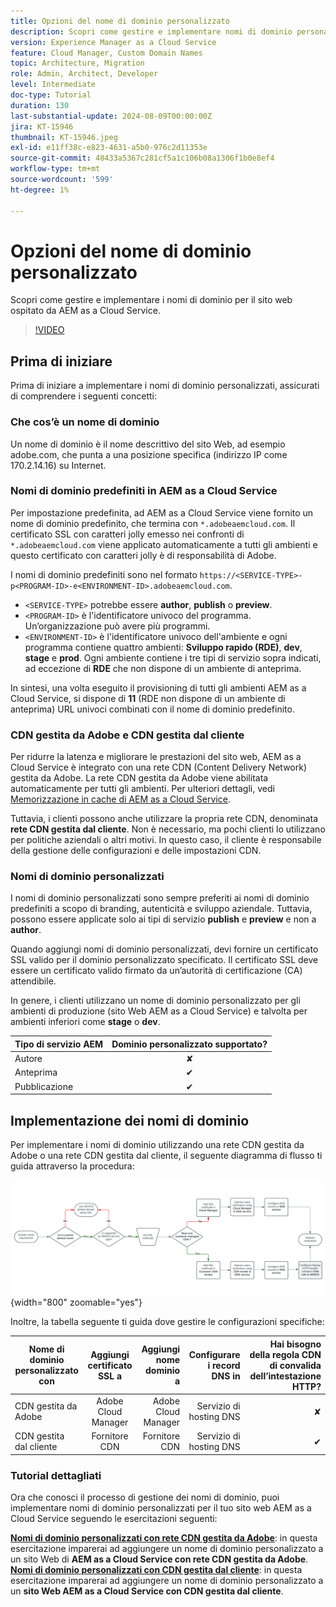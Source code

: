 ```yaml
---
title: Opzioni del nome di dominio personalizzato
description: Scopri come gestire e implementare nomi di dominio personalizzati per il sito web ospitato da AEM as a Cloud Service.
version: Experience Manager as a Cloud Service
feature: Cloud Manager, Custom Domain Names
topic: Architecture, Migration
role: Admin, Architect, Developer
level: Intermediate
doc-type: Tutorial
duration: 130
last-substantial-update: 2024-08-09T00:00:00Z
jira: KT-15946
thumbnail: KT-15946.jpeg
exl-id: e11ff38c-e823-4631-a5b0-976c2d11353e
source-git-commit: 48433a5367c281cf5a1c106b08a1306f1b0e8ef4
workflow-type: tm+mt
source-wordcount: '599'
ht-degree: 1%

---
```


# Opzioni del nome di dominio personalizzato

Scopri come gestire e implementare i nomi di dominio per il sito web ospitato da AEM as a Cloud Service.

>[!VIDEO](https://video.tv.adobe.com/v/3432632?quality=12&learn=on)

## Prima di iniziare

Prima di iniziare a implementare i nomi di dominio personalizzati, assicurati di comprendere i seguenti concetti:

### Che cos’è un nome di dominio

Un nome di dominio è il nome descrittivo del sito Web, ad esempio adobe.com, che punta a una posizione specifica (indirizzo IP come 170.2.14.16) su Internet.

### Nomi di dominio predefiniti in AEM as a Cloud Service

Per impostazione predefinita, ad AEM as a Cloud Service viene fornito un nome di dominio predefinito, che termina con `*.adobeaemcloud.com`. Il certificato SSL con caratteri jolly emesso nei confronti di `*.adobeaemcloud.com` viene applicato automaticamente a tutti gli ambienti e questo certificato con caratteri jolly è di responsabilità di Adobe.

I nomi di dominio predefiniti sono nel formato `https://<SERVICE-TYPE>-p<PROGRAM-ID>-e<ENVIRONMENT-ID>.adobeaemcloud.com`.

- `<SERVICE-TYPE>` potrebbe essere **author**, **publish** o **preview**.
- `<PROGRAM-ID>` è l&#39;identificatore univoco del programma. Un’organizzazione può avere più programmi.
- `<ENVIRONMENT-ID>` è l&#39;identificatore univoco dell&#39;ambiente e ogni programma contiene quattro ambienti: **Sviluppo rapido (RDE)**, **dev**, **stage** e **prod**. Ogni ambiente contiene i tre tipi di servizio sopra indicati, ad eccezione di **RDE** che non dispone di un ambiente di anteprima.

In sintesi, una volta eseguito il provisioning di tutti gli ambienti AEM as a Cloud Service, si dispone di **11** (RDE non dispone di un ambiente di anteprima) URL univoci combinati con il nome di dominio predefinito.

### CDN gestita da Adobe e CDN gestita dal cliente

Per ridurre la latenza e migliorare le prestazioni del sito web, AEM as a Cloud Service è integrato con una rete CDN (Content Delivery Network) gestita da Adobe. La rete CDN gestita da Adobe viene abilitata automaticamente per tutti gli ambienti. Per ulteriori dettagli, vedi [Memorizzazione in cache di AEM as a Cloud Service](../caching/overview.md).

Tuttavia, i clienti possono anche utilizzare la propria rete CDN, denominata **rete CDN gestita dal cliente**. Non è necessario, ma pochi clienti lo utilizzano per politiche aziendali o altri motivi. In questo caso, il cliente è responsabile della gestione delle configurazioni e delle impostazioni CDN.

### Nomi di dominio personalizzati

I nomi di dominio personalizzati sono sempre preferiti ai nomi di dominio predefiniti a scopo di branding, autenticità e sviluppo aziendale. Tuttavia, possono essere applicate solo ai tipi di servizio **publish** e **preview** e non a **author**.

Quando aggiungi nomi di dominio personalizzati, devi fornire un certificato SSL valido per il dominio personalizzato specificato. Il certificato SSL deve essere un certificato valido firmato da un’autorità di certificazione (CA) attendibile.

In genere, i clienti utilizzano un nome di dominio personalizzato per gli ambienti di produzione (sito Web AEM as a Cloud Service) e talvolta per ambienti inferiori come **stage** o **dev**.

| Tipo di servizio AEM | Dominio personalizzato supportato? |
|---------------------|:-----------------------:|
| Autore | ✘ |
| Anteprima | ✔ |
| Pubblicazione | ✔ |

## Implementazione dei nomi di dominio

Per implementare i nomi di dominio utilizzando una rete CDN gestita da Adobe o una rete CDN gestita dal cliente, il seguente diagramma di flusso ti guida attraverso la procedura:

![Diagramma di flusso della gestione dei nomi di dominio](./assets/domain-name-management-flowchart.png){width="800" zoomable="yes"}

Inoltre, la tabella seguente ti guida dove gestire le configurazioni specifiche:

| Nome di dominio personalizzato con | Aggiungi certificato SSL a | Aggiungi nome dominio a | Configurare i record DNS in | Hai bisogno della regola CDN di convalida dell’intestazione HTTP? |
|---------------------|:-----------------------:|-----------------------:|-----------------------:|-----------------------:|
| CDN gestita da Adobe | Adobe Cloud Manager | Adobe Cloud Manager | Servizio di hosting DNS | ✘ |
| CDN gestita dal cliente | Fornitore CDN | Fornitore CDN | Servizio di hosting DNS | ✔ |

### Tutorial dettagliati

Ora che conosci il processo di gestione dei nomi di dominio, puoi implementare nomi di dominio personalizzati per il tuo sito web AEM as a Cloud Service seguendo le esercitazioni seguenti:

**[Nomi di dominio personalizzati con rete CDN gestita da Adobe](./custom-domain-name-with-adobe-managed-cdn.md)**: in questa esercitazione imparerai ad aggiungere un nome di dominio personalizzato a un sito Web di **AEM as a Cloud Service con rete CDN gestita da Adobe**.
**[Nomi di dominio personalizzati con CDN gestita dal cliente](./custom-domain-names-with-customer-managed-cdn.md)**: in questa esercitazione imparerai ad aggiungere un nome di dominio personalizzato a un **sito Web AEM as a Cloud Service con CDN gestita dal cliente**.
